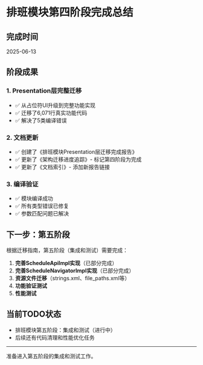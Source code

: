 # 排班模块第四阶段完成总结

## 完成时间
2025-06-13

## 阶段成果

### 1. Presentation层完整迁移
- ✅ 从占位符UI升级到完整功能实现
- ✅ 迁移了6,071行真实功能代码
- ✅ 解决了5类编译错误

### 2. 文档更新
- ✅ 创建了《排班模块Presentation层迁移完成报告》
- ✅ 更新了《架构迁移进度追踪》- 标记第四阶段为完成
- ✅ 更新了《文档索引》- 添加新报告链接

### 3. 编译验证
- ✅ 模块编译成功
- ✅ 所有类型错误已修复
- ✅ 参数匹配问题已解决

## 下一步：第五阶段

根据迁移指南，第五阶段（集成和测试）需要完成：

1. **完善ScheduleApiImpl实现**（已部分完成）
2. **完善ScheduleNavigatorImpl实现**（已部分完成）
3. **资源文件迁移**（strings.xml、file_paths.xml等）
4. **功能验证测试**
5. **性能测试**

## 当前TODO状态
- 排班模块第五阶段：集成和测试（进行中）
- 后续还有代码清理和性能优化任务

---
准备进入第五阶段的集成和测试工作。